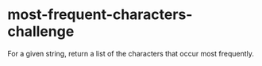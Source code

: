 # most-frequent-characters-challenge
For a given string, return a list of the characters that occur most  frequently.
